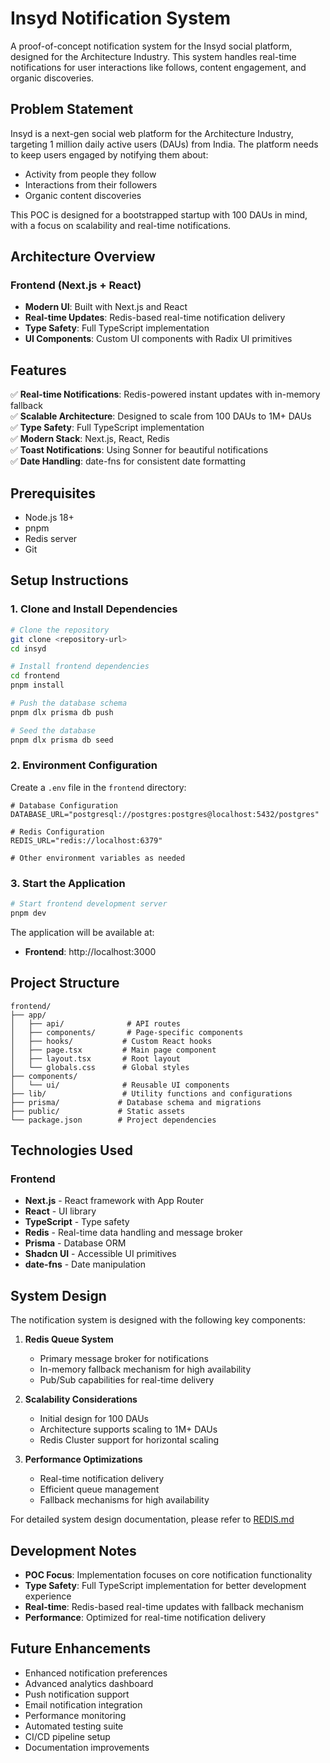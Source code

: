 # Insyd Notification System

A proof-of-concept notification system for the Insyd social platform, designed for the Architecture Industry. This system handles real-time notifications for user interactions like follows, content engagement, and organic discoveries.

## Problem Statement

Insyd is a next-gen social web platform for the Architecture Industry, targeting 1 million daily active users (DAUs) from India. The platform needs to keep users engaged by notifying them about:

- Activity from people they follow
- Interactions from their followers
- Organic content discoveries

This POC is designed for a bootstrapped startup with 100 DAUs in mind, with a focus on scalability and real-time notifications.

## Architecture Overview

### Frontend (Next.js + React)

- **Modern UI**: Built with Next.js and React
- **Real-time Updates**: Redis-based real-time notification delivery
- **Type Safety**: Full TypeScript implementation
- **UI Components**: Custom UI components with Radix UI primitives

## Features

✅ **Real-time Notifications**: Redis-powered instant updates with in-memory fallback  
✅ **Scalable Architecture**: Designed to scale from 100 DAUs to 1M+ DAUs  
✅ **Type Safety**: Full TypeScript implementation  
✅ **Modern Stack**: Next.js, React, Redis  
✅ **Toast Notifications**: Using Sonner for beautiful notifications  
✅ **Date Handling**: date-fns for consistent date formatting

## Prerequisites

- Node.js 18+
- pnpm
- Redis server
- Git

## Setup Instructions

### 1. Clone and Install Dependencies

```bash
# Clone the repository
git clone <repository-url>
cd insyd

# Install frontend dependencies
cd frontend
pnpm install

# Push the database schema
pnpm dlx prisma db push

# Seed the database
pnpm dlx prisma db seed

```

### 2. Environment Configuration

Create a `.env` file in the `frontend` directory:

```env
# Database Configuration
DATABASE_URL="postgresql://postgres:postgres@localhost:5432/postgres"

# Redis Configuration
REDIS_URL="redis://localhost:6379"

# Other environment variables as needed
```

### 3. Start the Application

```bash
# Start frontend development server
pnpm dev
```

The application will be available at:

- **Frontend**: http://localhost:3000

## Project Structure

```
frontend/
├── app/
│   ├── api/              # API routes
│   ├── components/       # Page-specific components
│   ├── hooks/           # Custom React hooks
│   ├── page.tsx         # Main page component
│   ├── layout.tsx       # Root layout
│   └── globals.css      # Global styles
├── components/
│   └── ui/              # Reusable UI components
├── lib/                 # Utility functions and configurations
├── prisma/             # Database schema and migrations
├── public/             # Static assets
└── package.json        # Project dependencies
```

## Technologies Used

### Frontend

- **Next.js** - React framework with App Router
- **React** - UI library
- **TypeScript** - Type safety
- **Redis** - Real-time data handling and message broker
- **Prisma** - Database ORM
- **Shadcn UI** - Accessible UI primitives
- **date-fns** - Date manipulation

## System Design

The notification system is designed with the following key components:

1. **Redis Queue System**

   - Primary message broker for notifications
   - In-memory fallback mechanism for high availability
   - Pub/Sub capabilities for real-time delivery

2. **Scalability Considerations**

   - Initial design for 100 DAUs
   - Architecture supports scaling to 1M+ DAUs
   - Redis Cluster support for horizontal scaling

3. **Performance Optimizations**
   - Real-time notification delivery
   - Efficient queue management
   - Fallback mechanisms for high availability

For detailed system design documentation, please refer to [REDIS.md](./frontend/REDIS.md)

## Development Notes

- **POC Focus**: Implementation focuses on core notification functionality
- **Type Safety**: Full TypeScript implementation for better development experience
- **Real-time**: Redis-based real-time updates with fallback mechanism
- **Performance**: Optimized for real-time notification delivery

## Future Enhancements

- Enhanced notification preferences
- Advanced analytics dashboard
- Push notification support
- Email notification integration
- Performance monitoring
- Automated testing suite
- CI/CD pipeline setup
- Documentation improvements
